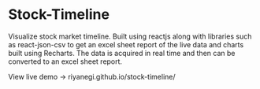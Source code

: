 # Stock-Timeline
Visualize stock market timeline. Built using reactjs along with libraries such as react-json-csv to get an excel sheet report of the live data and charts built using Recharts.
The data is acquired in real time and then can be converted to an excel sheet report.

View live demo -> riyanegi.github.io/stock-timeline/
